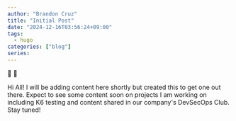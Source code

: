```yaml
---
author: "Brandon Cruz"
title: "Initial Post"
date: "2024-12-16T03:56:24+09:00"
tags:
  - hugo
categories: ["blog"]
series:
---
```


:muscle: :wave:

Hi All! I will be adding content here shortly but created this to get one out there. Expect to see some content soon on projects I am working on including K6 testing and content shared in our company's DevSecOps Club. Stay tuned!
